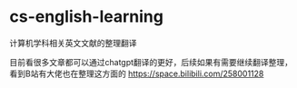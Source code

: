 # cs-english-learning
计算机学科相关英文文献的整理翻译

目前看很多文章都可以通过chatgpt翻译的更好，后续如果有需要继续翻译整理，看到B站有大佬也在整理这方面的 https://space.bilibili.com/258001128
